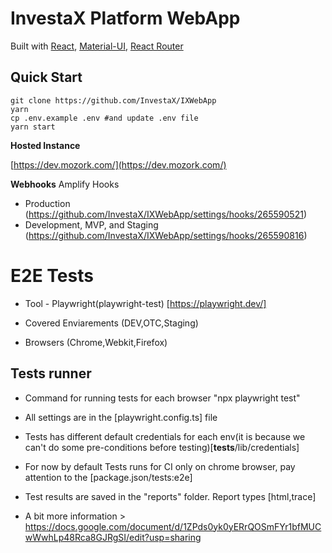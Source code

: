 # InvestaX Platform WebApp

Built with [React](https://facebook.github.io/react/), [Material-UI](https://material-ui.com), [React Router](https://reacttraining.com/react-router/)

## Quick Start

```
git clone https://github.com/InvestaX/IXWebApp
yarn
cp .env.example .env #and update .env file
yarn start
```

**Hosted Instance**

[https://dev.mozork.com/](https://dev.mozork.com/)


**Webhooks**
Amplify Hooks
- Production (https://github.com/InvestaX/IXWebApp/settings/hooks/265590521)
- Development, MVP, and Staging (https://github.com/InvestaX/IXWebApp/settings/hooks/265590816)

# E2E Tests
- Tool - Playwright(playwright-test) [https://playwright.dev/]

- Covered Enviarements (DEV,OTC,Staging)

- Browsers (Chrome,Webkit,Firefox)

## Tests runner
- Command for running tests for each browser "npx playwright test"

- All settings are in the [playwright.config.ts] file

- Tests has different default credentials for each env(it is because we can't do some pre-conditions before testing)[__tests__/lib/credentials]

- For now by default Tests runs for CI only on chrome browser, pay attention to the [package.json/tests:e2e]

- Test results are saved in the "reports" folder. Report types [html,trace]

- A bit more information > https://docs.google.com/document/d/1ZPds0yk0yERrQOSmFYr1bfMUCwWwhLp48Rca8GJRgSI/edit?usp=sharing